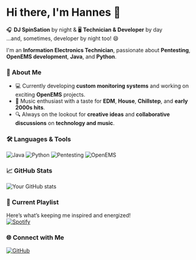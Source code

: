 # Hi there, I'm Hannes 👋

🎧 **DJ SpinSation** by night & 🖥️ **Technician & Developer** by day  
...and, sometimes, developer by night too! 😄

I'm an **Information Electronics Technician**, passionate about **Pentesting**, **OpenEMS development**, **Java**, and **Python**.

### 🚀 About Me

- 💻 Currently developing **custom monitoring systems** and working on exciting **OpenEMS** projects.
- 🎉 Music enthusiast with a taste for **EDM**, **House**, **Chillstep**, and **early 2000s hits**.
- 🔍 Always on the lookout for **creative ideas** and **collaborative discussions** on **technology and music**.

### 🛠️ Languages & Tools

![Java](https://img.shields.io/badge/Java-ED8B00?style=for-the-badge&logo=java&logoColor=white)
![Python](https://img.shields.io/badge/Python-3776AB?style=for-the-badge&logo=python&logoColor=white)
![Pentesting](https://img.shields.io/badge/Pentesting-000000?style=for-the-badge&logo=penetration-testing&logoColor=white)
![OpenEMS](https://img.shields.io/badge/OpenEMS-blue?style=for-the-badge&logo=openems&logoColor=white)

### 📈 GitHub Stats

![Your GitHub stats](https://github-readme-stats.vercel.app/api?username=Sn0w3y&show_icons=true&theme=radical)

### 🎵 Current Playlist

Here’s what’s keeping me inspired and energized!  
[![Spotify](https://img.shields.io/badge/Spotify-1DB954?style=for-the-badge&logo=spotify&logoColor=white)](https://open.spotify.com/user/Sn0w3y)

### 🌐 Connect with Me

[![GitHub](https://img.shields.io/badge/GitHub-100000?style=for-the-badge&logo=github&logoColor=white)](https://github.com/Sn0w3y)
